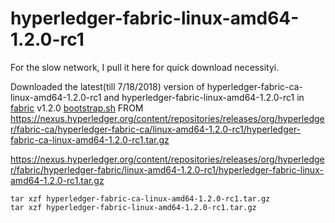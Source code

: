# hyperledger-fabric-linux-amd64-1.2.0-rc1
For the slow network, I pull it here for quick download necessityi.

Downloaded the latest(till 7/18/2018) version of hyperledger-fabric-ca-linux-amd64-1.2.0-rc1 and hyperledger-fabric-linux-amd64-1.2.0-rc1 in [fabric](https://github.com/hyperledger/fabric) v1.2.0 [bootstrap.sh](https://hyperledger-fabric.readthedocs.io/en/latest/install.html)
 FROM
https://nexus.hyperledger.org/content/repositories/releases/org/hyperledger/fabric-ca/hyperledger-fabric-ca/linux-amd64-1.2.0-rc1/hyperledger-fabric-ca-linux-amd64-1.2.0-rc1.tar.gz  

https://nexus.hyperledger.org/content/repositories/releases/org/hyperledger/fabric/hyperledger-fabric/linux-amd64-1.2.0-rc1/hyperledger-fabric-linux-amd64-1.2.0-rc1.tar.gz

```
tar xzf hyperledger-fabric-ca-linux-amd64-1.2.0-rc1.tar.gz
tar xzf hyperledger-fabric-linux-amd64-1.2.0-rc1.tar.gz
```



